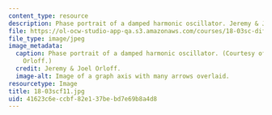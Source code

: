 ```yaml
---
content_type: resource
description: Phase portrait of a damped harmonic oscillator. Jeremy & Joel Orloff.
file: https://ol-ocw-studio-app-qa.s3.amazonaws.com/courses/18-03sc-differential-equations-fall-2011/41623c6eccbf82e137bebd7e69b8a4d8_18-03scf11.jpg
file_type: image/jpeg
image_metadata:
  caption: Phase portrait of a damped harmonic oscillator. (Courtesy of Jeremy & Joel
    Orloff.)
  credit: Jeremy & Joel Orloff.
  image-alt: Image of a graph axis with many arrows overlaid.
resourcetype: Image
title: 18-03scf11.jpg
uid: 41623c6e-ccbf-82e1-37be-bd7e69b8a4d8
---
```

